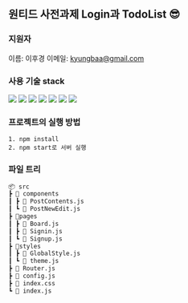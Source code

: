 ## 원티드 사전과제 Login과 TodoList 😎

### 지원자

이름: 이후경
이메일: kyungbaa@gmail.com

### 사용 기술 stack

<img src="https://img.shields.io/badge/HTML-E34F26?style=for-the-badge&logo=HTML5&logoColor=white"> <img src="https://img.shields.io/badge/CSS-1572B6?style=for-the-badge&logo=CSS3&logoColor=white"> <img src="https://img.shields.io/badge/JavaScript-F7DF1E?style=for-the-badge&logo=JavaScript&logoColor=white"> <img src="https://img.shields.io/badge/React-61DAFB?style=for-the-badge&logo=React&logoColor=white"> <img src="https://img.shields.io/badge/React_Router-CA4245?style=for-the-badge&logo=React Router&logoColor=white"> <img src="https://img.shields.io/badge/Styled_Components-DB7093?style=for-the-badge&logo=Styled Components&logoColor=white"> <img src="https://img.shields.io/badge/antdesign-0170FE?style=for-the-badge&logo=antdesign&logoColor=white">
</br>

### 프로젝트의 실행 방법

    1. npm install
    2. npm start로 서버 실행

### 파일 트리

```bash
📦 src
┣ 📂 components
┃ ┣ 📜 PostContents.js
┃ ┗ 📜 PostNewEdit.js
┣ 📂pages
┃ ┣ 📜 Board.js
┃ ┣ 📜 Signin.js
┃ ┗ 📜 Signup.js
┣ 📂styles
┃ ┣ 📜 GlobalStyle.js
┃ ┗ 📜 theme.js
┣ 📜 Router.js
┣ 📜 config.js
┣ 📜 index.css
┗ 📜 index.js
```
